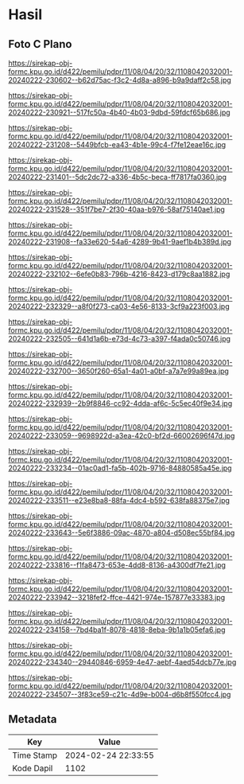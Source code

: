 # Hasil

## Foto C Plano

https://sirekap-obj-formc.kpu.go.id/d422/pemilu/pdpr/11/08/04/20/32/1108042032001-20240222-230602--b62d75ac-f3c2-4d8a-a896-b9a9daff2c58.jpg

https://sirekap-obj-formc.kpu.go.id/d422/pemilu/pdpr/11/08/04/20/32/1108042032001-20240222-230921--517fc50a-4b40-4b03-9dbd-59fdcf65b686.jpg

https://sirekap-obj-formc.kpu.go.id/d422/pemilu/pdpr/11/08/04/20/32/1108042032001-20240222-231208--5449bfcb-ea43-4b1e-99c4-f7fe12eae16c.jpg

https://sirekap-obj-formc.kpu.go.id/d422/pemilu/pdpr/11/08/04/20/32/1108042032001-20240222-231401--5dc2dc72-a336-4b5c-beca-ff7817fa0360.jpg

https://sirekap-obj-formc.kpu.go.id/d422/pemilu/pdpr/11/08/04/20/32/1108042032001-20240222-231528--351f7be7-2f30-40aa-b976-58af75140ae1.jpg

https://sirekap-obj-formc.kpu.go.id/d422/pemilu/pdpr/11/08/04/20/32/1108042032001-20240222-231908--fa33e620-54a6-4289-9b41-9aef1b4b389d.jpg

https://sirekap-obj-formc.kpu.go.id/d422/pemilu/pdpr/11/08/04/20/32/1108042032001-20240222-232102--6efe0b83-796b-4216-8423-d179c8aa1882.jpg

https://sirekap-obj-formc.kpu.go.id/d422/pemilu/pdpr/11/08/04/20/32/1108042032001-20240222-232329--a8f0f273-ca03-4e56-8133-3cf9a223f003.jpg

https://sirekap-obj-formc.kpu.go.id/d422/pemilu/pdpr/11/08/04/20/32/1108042032001-20240222-232505--641d1a6b-e73d-4c73-a397-f4ada0c50746.jpg

https://sirekap-obj-formc.kpu.go.id/d422/pemilu/pdpr/11/08/04/20/32/1108042032001-20240222-232700--3650f260-65a1-4a01-a0bf-a7a7e99a89ea.jpg

https://sirekap-obj-formc.kpu.go.id/d422/pemilu/pdpr/11/08/04/20/32/1108042032001-20240222-232939--2b9f8846-cc92-4dda-af6c-5c5ec40f9e34.jpg

https://sirekap-obj-formc.kpu.go.id/d422/pemilu/pdpr/11/08/04/20/32/1108042032001-20240222-233059--9698922d-a3ea-42c0-bf2d-66002696f47d.jpg

https://sirekap-obj-formc.kpu.go.id/d422/pemilu/pdpr/11/08/04/20/32/1108042032001-20240222-233234--01ac0ad1-fa5b-402b-9716-84880585a45e.jpg

https://sirekap-obj-formc.kpu.go.id/d422/pemilu/pdpr/11/08/04/20/32/1108042032001-20240222-233511--e23e8ba8-88fa-4dc4-b592-638fa88375e7.jpg

https://sirekap-obj-formc.kpu.go.id/d422/pemilu/pdpr/11/08/04/20/32/1108042032001-20240222-233643--5e6f3886-09ac-4870-a804-d508ec55bf84.jpg

https://sirekap-obj-formc.kpu.go.id/d422/pemilu/pdpr/11/08/04/20/32/1108042032001-20240222-233816--f1fa8473-653e-4dd8-8136-a4300df7fe21.jpg

https://sirekap-obj-formc.kpu.go.id/d422/pemilu/pdpr/11/08/04/20/32/1108042032001-20240222-233942--3218fef2-ffce-4421-974e-157877e33383.jpg

https://sirekap-obj-formc.kpu.go.id/d422/pemilu/pdpr/11/08/04/20/32/1108042032001-20240222-234158--7bd4ba1f-8078-4818-8eba-9b1a1b05efa6.jpg

https://sirekap-obj-formc.kpu.go.id/d422/pemilu/pdpr/11/08/04/20/32/1108042032001-20240222-234340--29440846-6959-4e47-aebf-4aed54dcb77e.jpg

https://sirekap-obj-formc.kpu.go.id/d422/pemilu/pdpr/11/08/04/20/32/1108042032001-20240222-234507--3f83ce59-c21c-4d9e-b004-d6b8f550fcc4.jpg


## Metadata

| Key        | Value               |
| ---------- | ------------------- |
| Time Stamp | 2024-02-24 22:33:55 |
| Kode Dapil | 1102                |



